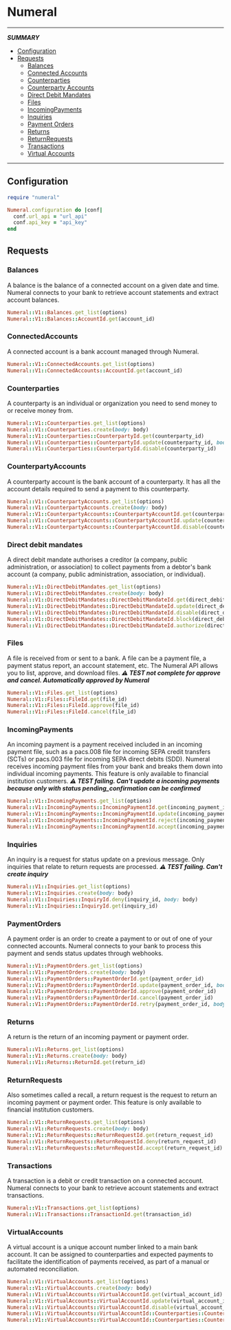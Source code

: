 # Numeral
-------------
_**SUMMARY**_
* [Configuration](https://github.com/MIPISE/numeral#configuration)
* [Requests](https://github.com/MIPISE/numeral#requests)
  * [Balances](https://github.com/MIPISE/numeral#balances)
  * [Connected Accounts](https://github.com/MIPISE/numeral#connectedaccounts)
  * [Counterparties](https://github.com/MIPISE/numeral#counterparties)
  * [Counterparty Accounts](https://github.com/MIPISE/numeral#counterpartyaccounts)
  * [Direct Debit Mandates](https://github.com/MIPISE/numeral#directdebitmandates)
  * [Files](https://github.com/MIPISE/numeral#files)
  * [IncomingPayments](https://github.com/MIPISE/numeral#incomingpayments)
  * [Inquiries](https://github.com/MIPISE/numeral#inquiries)
  * [Payment Orders](https://github.com/MIPISE/numeral#paymentorders)
  * [Returns](https://github.com/MIPISE/numeral#returns)
  * [ReturnRequests](https://github.com/MIPISE/numeral#returnrequests)
  * [Transactions](https://github.com/MIPISE/numeral#transactions)
  * [Virtual Accounts](https://github.com/MIPISE/numeral#virtualaccounts)
-------------
## Configuration
```rb
require "numeral"

Numeral.configuration do |conf|
  conf.url_api = "url_api"
  conf.api_key = "api_key"
end
```
## Requests
### Balances
A balance is the balance of a connected account on a given date and time. Numeral connects to your bank to retrieve account statements and extract account balances.
```rb
Numeral::V1::Balances.get_list(options)
Numeral::V1::Balances::AccountId.get(account_id)
```
### ConnectedAccounts
A connected account is a bank account managed through Numeral.
```rb
Numeral::V1::ConnectedAccounts.get_list(options)
Numeral::V1::ConnectedAccounts::AccountId.get(account_id)
```
### Counterparties
A counterparty is an individual or organization you need to send money to or receive money from.
```rb
Numeral::V1::Counterparties.get_list(options)
Numeral::V1::Counterparties.create(body: body)
Numeral::V1::Counterparties::CounterpartyId.get(counterparty_id)
Numeral::V1::Counterparties::CounterpartyId.update(counterparty_id, body: body)
Numeral::V1::Counterparties::CounterpartyId.disable(counterparty_id)
```
### CounterpartyAccounts
A counterparty account is the bank account of a counterparty. It has all the account details required to send a payment to this counterparty.
```rb
Numeral::V1::CounterpartyAccounts.get_list(options)
Numeral::V1::CounterpartyAccounts.create(body: body)
Numeral::V1::CounterpartyAccounts::CounterpartyAccountId.get(counterparty_account_id)
Numeral::V1::CounterpartyAccounts::CounterpartyAccountId.update(counterparty_account_id, body: body)
Numeral::V1::CounterpartyAccounts::CounterpartyAccountId.disable(counterparty_account_id)
```
### Direct debit mandates
A direct debit mandate authorises a creditor (a company, public administration, or association) to collect payments from a debtor's bank account (a company, public administration, association, or individual).
```rb
Numeral::V1::DirectDebitMandates.get_list(options)
Numeral::V1::DirectDebitMandates.create(body: body)
Numeral::V1::DirectDebitMandates::DirectDebitMandateId.get(direct_debit_mandate_id)
Numeral::V1::DirectDebitMandates::DirectDebitMandateId.update(direct_debit_mandate_id, body: body)
Numeral::V1::DirectDebitMandates::DirectDebitMandateId.disable(direct_debit_mandate_id)
Numeral::V1::DirectDebitMandates::DirectDebitMandateId.block(direct_debit_mandate_id)
Numeral::V1::DirectDebitMandates::DirectDebitMandateId.authorize(direct_debit_mandate_id)
```
### Files
A file is received from or sent to a bank. A file can be a payment file, a payment status report, an account statement, etc. The Numeral API allows you to list, approve, and download files.
***⚠️ TEST not complete for approve and cancel.	Automatically approved by Numeral***
```rb
Numeral::V1::Files.get_list(options)
Numeral::V1::Files::FileId.get(file_id)
Numeral::V1::Files::FileId.approve(file_id)
Numeral::V1::Files::FileId.cancel(file_id)
```
### IncomingPayments
An incoming payment is a payment received included in an incoming payment file, such as a pacs.008 file for incoming SEPA credit transfers (SCTs) or pacs.003 file for incoming SEPA direct debits (SDD). Numeral receives incoming payment files from your bank and breaks them down into individual incoming payments. This feature is only available to financial institution customers.
***⚠️ TEST failing. Can't update a incoming payments because only with status pending_confirmation can be confirmed***
```rb
Numeral::V1::IncomingPayments.get_list(options)
Numeral::V1::IncomingPayments::IncomingPaymentId.get(incoming_payment_id)
Numeral::V1::IncomingPayments::IncomingPaymentId.update(incoming_payment_id, body: body)
Numeral::V1::IncomingPayments::IncomingPaymentId.reject(incoming_payment_id, body: body)
Numeral::V1::IncomingPayments::IncomingPaymentId.accept(incoming_payment_id)
```
### Inquiries
An inquiry is a request for status update on a previous message. Only inquiries that relate to return requests are processed.
***⚠️ TEST failing. Can't create inquiry***
```rb
Numeral::V1::Inquiries.get_list(options)
Numeral::V1::Inquiries.create(body: body)
Numeral::V1::Inquiries::InquiryId.deny(inquiry_id, body: body)
Numeral::V1::Inquiries::InquiryId.get(inquiry_id)
```
### PaymentOrders
A payment order is an order to create a payment to or out of one of your connected accounts. Numeral connects to your bank to process this payment and sends status updates through webhooks.
```rb
Numeral::V1::PaymentOrders.get_list(options)
Numeral::V1::PaymentOrders.create(body: body)
Numeral::V1::PaymentOrders::PaymentOrderId.get(payment_order_id)
Numeral::V1::PaymentOrders::PaymentOrderId.update(payment_order_id, body: body)
Numeral::V1::PaymentOrders::PaymentOrderId.approve(payment_order_id)
Numeral::V1::PaymentOrders::PaymentOrderId.cancel(payment_order_id)
Numeral::V1::PaymentOrders::PaymentOrderId.retry(payment_order_id, body: body)
```
### Returns
A return is the return of an incoming payment or payment order.
```rb
Numeral::V1::Returns.get_list(options)
Numeral::V1::Returns.create(body: body)
Numeral::V1::Returns::ReturnId.get(return_id)
```
### ReturnRequests
Also sometimes called a recall, a return request is the request to return an incoming payment or payment order. This feature is only available to financial institution customers.
```rb
Numeral::V1::ReturnRequests.get_list(options)
Numeral::V1::ReturnRequests.create(body: body)
Numeral::V1::ReturnRequests::ReturnRequestId.get(return_request_id)
Numeral::V1::ReturnRequests::ReturnRequestId.deny(return_request_id)
Numeral::V1::ReturnRequests::ReturnRequestId.accept(return_request_id)
```
### Transactions
A transaction is a debit or credit transaction on a connected account. Numeral connects to your bank to retrieve account statements and extract transactions.
```rb
Numeral::V1::Transactions.get_list(options)
Numeral::V1::Transactions::TransactionId.get(transaction_id)
```
### VirtualAccounts
A virtual account is a unique account number linked to a main bank account. It can be assigned to counterparties and expected payments to facilitate the identification of payments received, as part of a manual or automated reconciliation.
```rb
Numeral::V1::VirtualAccounts.get_list(options)
Numeral::V1::VirtualAccounts.create(body: body)
Numeral::V1::VirtualAccounts::VirtualAccountId.get(virtual_account_id)
Numeral::V1::VirtualAccounts::VirtualAccountId.update(virtual_account_id, body: body)
Numeral::V1::VirtualAccounts::VirtualAccountId.disable(virtual_account_id)
Numeral::V1::VirtualAccounts::VirtualAccountId::Counterparties::CounterpartyId.assign(virtual_account_id, counterparty_id)
Numeral::V1::VirtualAccounts::VirtualAccountId::Counterparties::CounterpartyId.unassign(virtual_account_id, counterparty_id)
```
